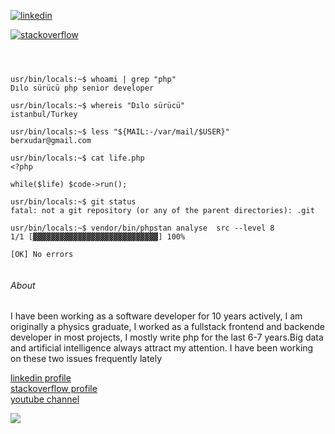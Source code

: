 



[![linkedin](https://camo.githubusercontent.com/a493f6833f99fb3c85788d6d9305e6b7a42b838e5ee5d138fd9a8214a7e77472/68747470733a2f2f696d672e736869656c64732e696f2f62616467652f6c696e6b6564696e2d2532333030373742352e7376673f267374796c653d666f722d7468652d6261646765266c6f676f3d6c696e6b6564696e266c6f676f436f6c6f723d7768697465)](https://www.linkedin.com/in/dilosurucu/)

[![stackoverflow](https://upload.wikimedia.org/wikipedia/commons/thumb/0/02/Stack_Overflow_logo.svg/1280px-Stack_Overflow_logo.svg.png)](https://stackoverflow.com/users/5582655/dılo-sürücü)



 ```console
 
 
 
 usr/bin/locals:~$ whoami | grep "php"
 Dılo sürücü php senior developer

 usr/bin/locals:~$ whereis "Dılo sürücü"
 istanbul/Turkey

usr/bin/locals:~$ less "${MAIL:-/var/mail/$USER}" 
 berxudar@gmail.com
 
usr/bin/locals:~$ cat life.php
<?php

while($life) $code->run();

usr/bin/locals:~$ git status
fatal: not a git repository (or any of the parent directories): .git

usr/bin/locals:~$ vendor/bin/phpstan analyse  src --level 8
 1/1 [▓▓▓▓▓▓▓▓▓▓▓▓▓▓▓▓▓▓▓▓▓▓▓▓▓▓▓▓] 100%

 [OK] No errors
                     

 ```

###### About 

I have been working as a software developer for 10 years actively, I am originally a physics graduate, I worked as a fullstack frontend and backende developer in most projects, I mostly write php for the last 6-7 years.Big data and artificial intelligence always attract my attention. I have been working on these two issues frequently lately

[linkedin profile](https://www.linkedin.com/in/dilosurucu/) <br>
[stackoverflow profile](https://stackoverflow.com/users/5582655/d%c4%b1lo-s%c3%bcr%c3%bcc%c3%bc) <br>
[youtube channel](https://www.youtube.com/c/d%C4%B1los%C3%BCr%C3%BCc%C3%BC/videos)


![](https://user-images.githubusercontent.com/438920/84861219-66036b00-b025-11ea-956b-0b5e009e0d78.gif)


